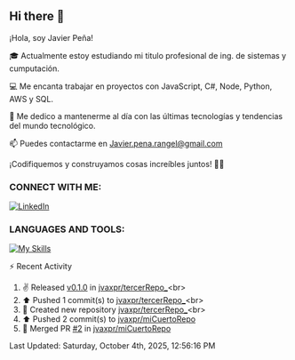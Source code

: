 ## Hi there 👋

¡Hola, soy Javier Peña!

🎓 Actualmente estoy estudiando mi titulo profesional de ing. de sistemas y cumputación.

💻 Me encanta trabajar en proyectos con JavaScript, C#, Node, Python, AWS y SQL.

🚀 Me dedico a mantenerme al día con las últimas tecnologías y tendencias del mundo tecnológico.

📫 Puedes contactarme en Javier.pena.rangel@gmail.com 

¡Codifiquemos y construyamos cosas increíbles juntos! 👨‍💻


### CONNECT WITH ME:


[![LinkedIn](https://img.shields.io/badge/LinkedIn-Javier_Peña-0077B5?style=for-the-badge&logo=linkedin&logoColor=white)](https://www.linkedin.com/in/jvaxpr)


### LANGUAGES AND TOOLS:

[![My Skills](https://skillicons.dev/icons?i=js,cs,git,py,mysql,aws)](https://skillicons.dev)


⚡ Recent Activity
<!--RECENT_ACTIVITY:start-->
1. ✌️ Released [v0.1.0](https://github.com/jvaxpr/tercerRepo_/releases/tag/v0.1.0) in [jvaxpr/tercerRepo_](https://github.com/jvaxpr/tercerRepo_)<br>
2. ⬆️ Pushed 1 commit(s) to [jvaxpr/tercerRepo_](https://github.com/jvaxpr/tercerRepo_)<br>
3. 📔 Created new repository [jvaxpr/tercerRepo_](https://github.com/jvaxpr/tercerRepo_)<br>
4. ⬆️ Pushed 2 commit(s) to [jvaxpr/miCuertoRepo](https://github.com/jvaxpr/miCuertoRepo)<br>
5. 🎉 Merged PR [#2](https://github.com/jvaxpr/miCuertoRepo/pull/2) in [jvaxpr/miCuertoRepo](https://github.com/jvaxpr/miCuertoRepo)<br>
<!--RECENT_ACTIVITY:end-->
<!--RECENT_ACTIVITY:last_update-->
Last Updated: Saturday, October 4th, 2025, 12:56:16 PM
<!--RECENT_ACTIVITY:last_update_end-->
